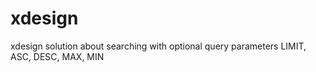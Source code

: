# xdesign
xdesign solution about searching with optional query parameters LIMIT, ASC, DESC, MAX, MIN
